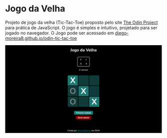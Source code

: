 # Jogo da Velha

Projeto de jogo da velha (Tic-Tac-Toe) proposto pelo site [The Odin Project](https://www.theodinproject.com) para prática de JavaScript. O jogo é simples e intuitivo, projetado para ser jogado no navegador. O Jogo pode ser acessado em [diego-moreira8.github.io/odin-tic-tac-toe](https://diego-moreira8.github.io/odin-tic-tac-toe)

![Project screenshot](./images/project-screenshot.png)
